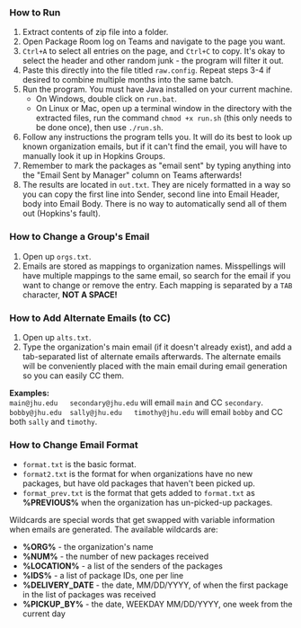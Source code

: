 ### How to Run

1. Extract contents of zip file into a folder.
2. Open Package Room log on Teams and navigate to the page you want.
3. `Ctrl+A` to select all entries on the page, and `Ctrl+C` to copy. It's okay to select the header and other random junk - the program will filter it out.
4. Paste this directly into the file titled `raw.config`. Repeat steps 3-4 if desired to combine multiple months into the same batch.
5. Run the program. You must have Java installed on your current machine.
    * On Windows, double click on `run.bat`.
    * On Linux or Mac, open up a terminal window in the directory with the extracted files, run the command `chmod +x run.sh` (this only needs to be done once), then use `./run.sh`.
6. Follow any instructions the program tells you. It will do its best to look up known organization emails, but if it can't find the email, you will have to manually look it up in Hopkins Groups.
7. Remember to mark the packages as "email sent" by typing anything into the "Email Sent by Manager" column on Teams afterwards!
8. The results are located in `out.txt`. They are nicely formatted in a way so you can copy the first line into Sender, second line into Email Header, body into Email Body. There is no way to automatically send all of them out (Hopkins's fault).

### How to Change a Group's Email
1. Open up `orgs.txt`.
2. Emails are stored as mappings to organization names. Misspellings will have multiple mappings to the same email, so search for the email if you want to change or remove the entry. Each mapping is separated by a `TAB` character, **NOT A SPACE!**

### How to Add Alternate Emails (to CC)
1. Open up `alts.txt`.
2. Type the organization's main email (if it doesn't already exist), and add a tab-separated list of alternate emails afterwards. The alternate emails will be conveniently placed with the main email during email generation so you can easily CC them.<br>

**Examples:**<br>
`main@jhu.edu	secondary@jhu.edu` will email `main` and CC `secondary`.<br>
`bobby@jhu.edu	sally@jhu.edu	timothy@jhu.edu` will email `bobby` and CC both `sally` and `timothy`.<br>

### How to Change Email Format
* `format.txt` is the basic format.
* `format2.txt` is the format for when organizations have no new packages, but have old packages that haven't been picked up.
* `format_prev.txt` is the format that gets added to `format.txt` as **%PREVIOUS%** when the organization has un-picked-up packages.

Wildcards are special words that get swapped with variable information when emails are generated.
The available wildcards are:
* **%ORG%** - the organization's name
* **%NUM%** - the number of new packages received
* **%LOCATION%** - a list of the senders of the packages
* **%IDS%** - a list of package IDs, one per line
* **%DELIVERY_DATE** - the date, MM/DD/YYYY, of when the first package in the list of packages was received
* **%PICKUP_BY%** - the date, WEEKDAY MM/DD/YYYY, one week from the current day